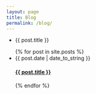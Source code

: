 ```yaml
---
layout: page
title: Blog
permalink: /blog/
---
```


<ul class="list-unstyled">
  <li>{{ post.title }}</li>
</ul>

<ul class="list-unstyled postss">
	{% for post in site.posts %}  
	   <li>  
		   <bd>{{ post.date | date_to_string }}</bd>
		   <a href="{{ BASE_PATH }}{{ post.url }}">  
		   <h4>{{ post.title }}</h4></a> 
	   </li>  
	{% endfor %}  
</ul>